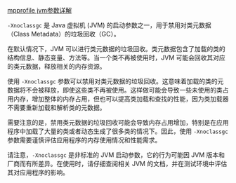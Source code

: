 [mpprofile jvm参数详解](http://mprofiler.com/pages/arg01/) 





`-Xnoclassgc` 是 Java 虚拟机 (JVM) 的启动参数之一，用于禁用对类元数据（Class Metadata）的垃圾回收（GC）。

在默认情况下，JVM 可以进行类元数据的垃圾回收。类元数据包含了加载的类的结构信息、静态变量、方法等。当一个类不再被使用时，JVM 可能会回收其对应的类元数据，释放相关的内存资源。

使用 `-Xnoclassgc` 参数可以禁用对类元数据的垃圾回收。这意味着加载的类的元数据将不会被释放，即使这些类不再被使用。这样做可能会导致一些未使用的类占用内存，增加整体的内存占用，但也可以提高类加载和查找的性能，因为类加载器不需要重新加载和解析类的元数据。

需要注意的是，禁用类元数据的垃圾回收可能会导致内存占用增加，特别是在应用程序中加载了大量的类或者动态生成了很多类的情况下。因此，使用 `-Xnoclassgc` 参数需要谨慎评估应用程序的内存使用情况和性能需求。

请注意，`-Xnoclassgc` 是非标准的 JVM 启动参数，它的行为可能因 JVM 版本和厂商而有所差异。在使用时，请仔细查阅相关 JVM 的文档，并在测试环境中评估其对应用程序的影响。